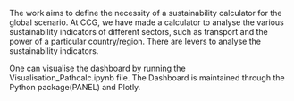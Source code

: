 The work aims to define the necessity of a sustainability calculator for the global scenario.
At CCG, we have made a calculator to analyse the various sustainability indicators of different sectors, such as transport and  the power of a particular country/region.
There are levers to analyse the sustainability indicators.

One can visualise the dashboard by running the Visualisation_Pathcalc.ipynb file. The Dashboard is maintained through the Python package(PANEL) and Plotly.
